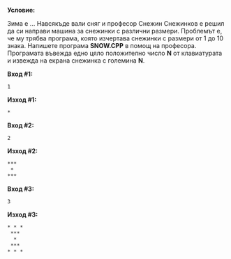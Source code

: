 **Условие:**

Зима е ... Навсякъде вали сняг и професор Снежин Снежинков е решил да си направи машина за снежинки с различни размери. Проблемът е, че му трябва програма, която изчертава снежинки с размери от 1 до 10 знака. Напишете програма **SNOW.CPP** в помощ на професора. Програмата въвежда едно цяло положително число **N** от клавиатурата и извежда на екрана снежинка с големина **N**.

**Вход #1:**

	1

**Изход #1:**

	*

**Вход #2:**

	2

**Изход #2:**

	***
	 *
	***

**Вход #3:**

	3

**Изход #3:**

	* * *
	 ***
	  *
	 ***
	* * *